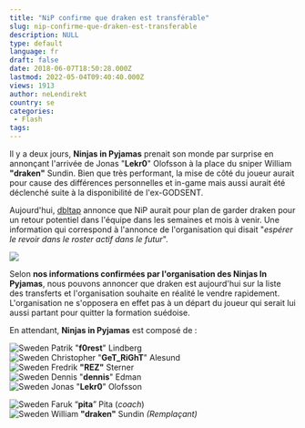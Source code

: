 ```yaml
---
title: "NiP confirme que draken est transférable"
slug: nip-confirme-que-draken-est-transferable
description: NULL
type: default
language: fr
draft: false
date: 2018-06-07T18:50:28.000Z
lastmod: 2022-05-04T09:40:40.000Z
views: 1913
author: neLendirekt
country: se
categories:
 - Flash
tags:
---
```

Il y a deux jours, **Ninjas in Pyjamas** prenait son monde par surprise en annonçant l'arrivée de Jonas "**Lekr0**" Olofsson à la place du sniper William **"draken"** Sundin. Bien que très performant, la mise de côté du joueur aurait pour cause des différences personnelles et in-game mais aussi aurait été déclenché suite à la disponibilité de l'ex-GODSENT.

Aujourd'hui, [dbltap](https://www.dbltap.com/posts/6083167-sources-ninjas-in-pyjamas-plan-to-keep-draken-for-potential-return-to-active-roster/partners/40714) annonce que NiP aurait pour plan de garder draken pour un retour potentiel dans l'équipe dans les semaines et mois à venir. Une information qui correspond à l'annonce de l'organisation qui disait "_espérer le revoir dans le roster actif dans le futur_".

![](https://flickshot-ue.s3.eu-west-2.amazonaws.com/flickshot/article/5b19789e6b16c/images/lzuwC8qM4juathYsfoRJ5YEYBpM3WjzSeuEw03TF.jpeg)

Selon **nos informations confirmées par l'organisation des Ninjas In Pyjamas**, nous pouvons annoncer que draken est aujourd'hui sur la liste des transferts et l'organisation souhaite en réalité le vendre rapidement. L'organisation ne s'opposera en effet pas à un départ du joueur qui serait lui aussi partant pour quitter la formation suédoise.

En attendant, **Ninjas in Pyjamas** est composé de :

![Sweden](/images/countries/se.svg)⁠ Patrik "**f0rest**" Lindberg  
![Sweden](/images/countries/se.svg)⁠ Christopher "**GeT\_RiGhT**" Alesund  
![Sweden](/images/countries/se.svg)⁠ Fredrik **"REZ"** Sterner  
![Sweden](/images/countries/se.svg)⁠ Dennis "**dennis**" Edman  
![Sweden](/images/countries/se.svg)⁠ Jonas "**Lekr0**" Olofsson  
  
![Sweden](/images/countries/se.svg)⁠ Faruk “**pita**” Pita (_coach_)  
![Sweden](/images/countries/se.svg)⁠ William **"draken"** Sundin _(Remplaçant)_
